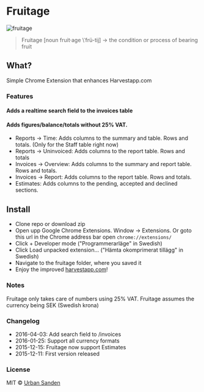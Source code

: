 # Fruitage 

![fruitage](https://cloud.githubusercontent.com/assets/307676/11738804/2d5895c2-9fe6-11e5-8655-f45371167bb6.png)

> Fruitage [noun fruit·age \ˈfrü-tij\] → the condition or process of bearing fruit

## What?
Simple Chrome Extension that enhances Harvestapp.com

### Features

#### Adds a realtime search field to the invoices table

#### Adds figures/balance/totals without 25% VAT.

+ Reports → Time: Adds columns to the summary and table. Rows and totals. (Only for the Staff table right now)
+ Reports → Uninvoiced: Adds columns to the report table. Rows and totals
+ Invoices → Overview: Adds columns to the summary and report table. Rows and totals.
+ Invoices → Report: Adds columns to the report table. Rows and totals.
+ Estimates: Adds columns to the pending, accepted and declined sections.

## Install

+ Clone repo or download zip
+ Open upp Google Chrome Extensions. Window → Extensions. Or goto this url in the Chrome address bar open ``chrome://extensions/``
+ Click + Developer mode ("Programmerarläge" in Swedish)
+ Click Load unpacked extension… ("Hämta okomprimerat tillägg" in Swedish)
+ Navigate to the fruitage folder, where you saved it
+ Enjoy the improved [harvestapp.com](harvestapp.com)!

### Notes
Fruitage only takes care of numbers using 25% VAT.
Fruitage assumes the currency being SEK (Swedish krona)

### Changelog
+ 2016-04-03: Add search field to /invoices
+ 2016-01-25: Support all currency formats
+ 2015-12-15: Fruitage now support Estimates
+ 2015-12-11: First version released

### License

MIT © [Urban Sanden](https://sprintworks.se)